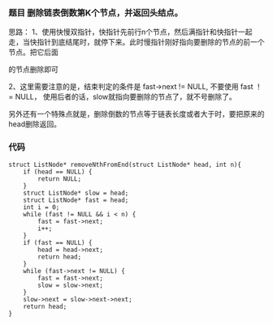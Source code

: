 ### 题目 删除链表倒数第K个节点，并返回头结点。

思路：
1、使用快慢双指针，快指针先前行n个节点，然后满指针和快指针一起走，当快指针到底结尾时，就停下来。此时慢指针刚好指向要删除的节点的前一个节点。把它后面

的节点删除即可

2、这里需要注意的是，结束判定的条件是 fast->next != NULL,  不要使用 fast ！= NULL， 使用后者的话，slow就指向要删除的节点了，就不号删除了。

另外还有一个特殊点就是，删除倒数的节点等于链表长度或者大于时，要把原来的head删除返回。


### 代码
```
struct ListNode* removeNthFromEnd(struct ListNode* head, int n){
    if (head == NULL) {
        return NULL;
    }
    struct ListNode* slow = head;
    struct ListNode* fast = head;
    int i = 0;
    while (fast != NULL && i < n) {
        fast = fast->next;
        i++;
    }
    if (fast == NULL) {
        head = head->next;
        return head;
    }
    while (fast->next != NULL) {
        fast = fast->next;
        slow = slow->next;
    }
    slow->next = slow->next->next;
    return head;
}
```
